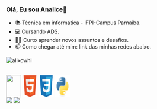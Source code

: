 ### Olá, Eu sou Analice👋


- 📚 Técnica em informática - IFPI-Campus Parnaiba.
- 💻 Cursando ADS.
- 💁‍♀️ Curto aprender novos assuntos e desafios.
- 📫 Como chegar até mim: link das minhas redes abaixo.



![alixcwhl](https://github-readme-stats.vercel.app/api?username=alixcwhl&show_icons=true&theme=dracula)
<div style="display: inline_block"> <br>
  
  <img align="center" height="60" width="40" src="https://cdn.jsdelivr.net/gh/devicons/devicon/icons/java/java-original.svg" />
  <img align="center" height="60" width="40" src="https://raw.githubusercontent.com/devicons/devicon/master/icons/html5/html5-original.svg">
  <img align="center" height="60" width="40" src="https://raw.githubusercontent.com/devicons/devicon/master/icons/css3/css3-original.svg">
  <img align="center" height="60" width="40" src="https://raw.githubusercontent.com/devicons/devicon/master/icons/python/python-original.svg">
</div>

<div> 
  <a href="https://www.instagram.com/alixcwh?r=nameatg" target="_blank"><img src="https://img.shields.io/badge/-Instagram-%23E4405F?style=for-the-badge&logo=instagram&logoColor=white" target="_blank"></a> 
  <a href = "mailto:alixcwhlima@gmail.com"><img src="https://img.shields.io/badge/-Gmail-%23333?style=for-the-badge&logo=gmail&logoColor=white" target="_blank"></a>
  
</div>
